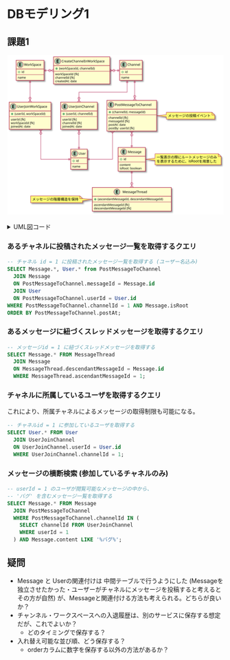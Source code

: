 # DBモデリング1

## 課題1

![diagram1](assets/diagram01.svg)

<details><summary>UML図コード</summary>

```plantuml
skinparam linetype ortho

Entity User {
  + id
  --
  name
}

Entity WorkSpace {
  + id
  --
  name
}

Entity Channel {
  + id
  --
  name
}

Entity CreateChannelInWorkSpace {
  + (workSpaceId, channelId)
  --
  workSpaceId [fk]
  channelId [fk]
  createdAt: date
}

WorkSpace ||-o{ CreateChannelInWorkSpace
CreateChannelInWorkSpace }o-|| Channel

Entity UserJoinWorkSpace {
  + (userId, workSpaceId)
  --
  userId [fk]
  workSpaceId [fk]
  joinedAt: date
}

WorkSpace ||--o{ UserJoinWorkSpace
UserJoinWorkSpace }o--|| User

Entity UserJoinChannel {
  + (userId, channelId)
  --
  userId [fk]
  channelId [fk]
  joinedAt: date
}

Channel ||--o{ UserJoinChannel
UserJoinChannel }o--|| User

Entity Message {
  + id
  --
  content
  isRoot: boolean
}
note right
一覧表示の際にルートメッセージのみ
を表示するために、isRootを用意した
end note

Entity PostMessageToChannel {
  + (channelId, messageId)
  --
  channelId [fk]
  messageId [fk]
  postAt: date
  postBy: userId [fk]
}
note right: メッセージの投稿イベント

Channel ||--o{ PostMessageToChannel
PostMessageToChannel }o--|| Message
PostMessageToChannel }--|| User

Entity MessageThread {
  + (ascendantMessageId, descendantMessageId)
  --
  ascendantMessageId [fk]
  descendantMessageId [fk]
}
note left: メッセージの階層構造を保持

Message ||--o{ MessageThread
```
</details>

### あるチャネルに投稿されたメッセージ一覧を取得するクエリ

```sql
-- チャネル id = 1 に投稿されたメッセージ一覧を取得する (ユーザー名込み)
SELECT Message.*, User.* from PostMessageToChannel
  JOIN Message
  ON PostMessageToChannel.messageId = Message.id
  JOIN User
  ON PostMessageToChannel.userId = User.id
WHERE PostMessageToChannel.channelId = 1 AND Message.isRoot
ORDER BY PostMessageToChannel.postAt;
```

### あるメッセージに紐づくスレッドメッセージを取得するクエリ

```sql
-- メッセージid = 1 に紐づくスレッドメッセージを取得する
SELECT Message.* FROM MessageThread
  JOIN Message
  ON MessageThread.descendantMessageId = Message.id
  WHERE MessageThread.ascendantMessageId = 1;
```

### チャネルに所属しているユーザを取得するクエリ

これにより、所属チャネルによるメッセージの取得制限も可能になる。

```sql
-- チャネルid = 1 に参加しているユーザを取得する
SELECT User.* FROM User
  JOIN UserJoinChannel
  ON UserJoinChannel.userId = User.id
  WHERE UserJoinChannel.channelId = 1;
```

### メッセージの横断検索 (参加しているチャネルのみ)

```sql
-- userId = 1 のユーザが閲覧可能なメッセージの中から、
-- 'バグ' を含むメッセージ一覧を取得する
SELECT Message.* FROM Message
  JOIN PostMessageToChannel
  WHERE PostMessageToChannel.channelId IN (
    SELECT channelId FROM UserJoinChannel
    WHERE userId = 1
  ) AND Message.content LIKE '%バグ%';
```

## 疑問

- Message と Userの関連付けは 中間テーブルで行うようにした (Messageを独立させたかった・ユーザーがチャネルにメッセージを投稿すると考えるとその方が自然) が、Messageと関連付ける方法も考えられる。どちらが良いか？
- チャンネル・ワークスペースへの入退履歴は、別のサービスに保存する想定だが、これでよいか？
  - どのタイミングで保存する？
- 入れ替え可能な並び順、どう保存する？
  - orderカラムに数字を保存する以外の方法があるか？
